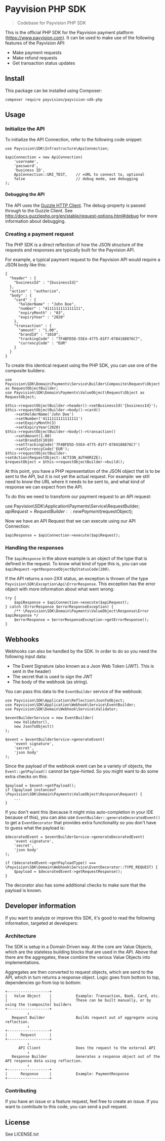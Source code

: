 # Payvision PHP SDK

> Codebase for Payvision PHP SDK

This is the official PHP SDK for the Payvision payment platform (<https://www.payvision.com>).
It can be used to make use of the following features of the Payvision API:

- Make payment requests
- Make refund requests
- Get transaction status updates

## Install

This package can be installed using Composer:

    composer require payvision/payvision-sdk-php

## Usage

### Initialize the API

To initialize the API Connection, refer to the following code snippet:

    use Payvision\SDK\Infrastructure\ApiConnection;

    $apiConnection = new ApiConnection(
        'username',
        'password',
        'business ID',
        ApiConnection::URI_TEST,    // =URL to connect to, optional
        false                       // debug mode, see debugging
    );

#### Debugging the API

The API uses the [Guzzle HTTP Client](http://docs.guzzlephp.org/en/stable/).
The debug-property is passed through to the Guzzle Client. See
<http://docs.guzzlephp.org/en/stable/request-options.html#debug> for more
information about debugging.

### Creating a payment request

The PHP SDK is a direct reflection of how the JSON structure of the requests
and responses are typically built for the Payvision API.

For example, a typical payment request to the Payvision API would require
a JSON body like this:

    {
      "header" : {
        "businessId" : "{businessId}"
      },
      "action" : "authorize",
      "body" : {
        "card" : {
          "holderName" : "John Doe",
          "number" : "4111111111111111",
          "expiryMonth" : "03",
          "expiryYear" : "2020"
        },
        "transaction" : {
          "amount" : "1.00",
          "brandId" : "1010",
          "trackingCode" : "7F4BFD5D-55E4-4775-81F7-0784188876C7",
          "currencyCode" : "EUR"
        }
      }
    }

To create this identical request using the PHP SDK, you can use one of
the composite builders:

    use Payvision\SDK\Domain\Payments\Service\Builder\Composite\Request\Object as RequestObjectBuilder;
    use Payvision\SDK\Domain\Payments\ValueObject\Request\Object as RequestObject;

    $this->requestObjectBuilder->header()->setBusinessId('{businessId}');
    $this->requestObjectBuilder->body()->card()
        ->setHolderName('John Doe')
        ->setNumber('4111111111111111')
        ->setExpiryMonth(3)
        ->setExpiryYear(2020)
    $this->requestObjectBuilder->body()->transaction()
        ->setAmount(1.00)
        ->setBrandId(1010)
        ->setTrackingCode('7F4BFD5D-55E4-4775-81F7-0784188876C7')
        ->setCurrencyCode('EUR');
    $this->requestObjectBuilder->setAction(RequestObject::ACTION_AUTHORIZE);
    $requestObject = $this->requestObjectBuilder->build();

At this point, you have a PHP representation of the JSON object that is to
be sent to the API, but it is not yet the actual request. For example: we
still need to know the URL where it needs to be sent to, and what kind of
response we can expect from the API.

To do this we need to transform our payment request to an API request:

use Payvision\SDK\Application\Payments\Service\RequestBuilder;  
 $apiRequest = RequestBuilder::newPayment($requestObject);

Now we have an API Request that we can execute using our API Connection:

    $apiResponse = $apiConnection->execute($apiRequest);

### Handling the responses

The `$apiResponse` in the above example is an object of the type that is
defined in the request. To know what kind of type this is, you can use
`$apiRequest->getResponseObjectByStatusCode(200)`.

If the API returns a non-2XX status, an exception is thrown of the type
`Payvision\SDK\Exception\Api\ErrorResponse`. This exception has the
error object with more information about what went wrong:

    try {
        $apiResponse = $apiConnection->execute($apiRequest);
    } catch (ErrorResponse $errorResponseException) {
        /** \Payvision\SDK\Domain\Payments\ValueObject\Response\Error $apiResponse */
        $errorResponse = $errorResponseException->getErrorResponse();
    }

## Webhooks

Webhooks can also be handled by the SDK. In order to do so you need the
following input data:

- The Event Signature (also known as a Json Web Token (JWT). This is sent in the header)
- The secret that is used to sign the JWT
- The body of the webhook (as string).

You can pass this data to the `EventBuilder` service of the webhook:

    use Payvision\SDK\Application\Reflection\JsonToObject;
    use Payvision\SDK\Application\Webhook\Service\EventBuilder;
    use Payvision\SDK\Domain\Webhook\Service\Validator;

    $eventBuilderService = new EventBuilder(
        new Validator(),
        new JsonToObject()
    );

    $event = $eventBuilderService->generateEvent(
        'event signature',
        'secret',
        'json body'
    );

Since the payload of the webhook event can be a variety of objects, the
`Event::getPayload()` cannot be type-hinted. So you might want to do some
extra checks on this:

    $payload = $event->getPayload();
    if ($payload instanceof \Payvision\SDK\Domain\Payments\ValueObject\Response\Request) {
        ...
    }

If you don't want this (because it might miss auto-completion in your IDE because of this), you
can also use `EventBuilder::generateDecoratedEvent()` to get a `EventDecorator`
that provides extra functionality so you don't have to guess what the
payload is:

    $decoratedEvent = $eventBuilderService->generateDecoratedEvent(
        'event signature',
        'secret',
        'json body'
    );

    if ($decoratedEvent->getPayloadType() === \Payvision\SDK\Domain\Webhook\Service\EventDecorator::TYPE_REQUEST) {
        $payload = $decoratedEvent->getRequestResponse();
    }

The decorator also has some additional checks to make sure that the payload is known.

## Developer information

If you want to analyze or improve this SDK, it's good to read the following
information, targeted at developers:

### Architecture

The SDK is setup in a Domain Driven way. At the core are Value Objects,
which are the stateless building blocks that are used in the API. Above
that there are the aggregates, these combine the various Value Objects
into implementations.

Aggregates are then converted to request objects, which are send to the
API, which in turn returns a response object. Logic goes from bottom to
top, dependencies go from top to bottom:

    +-------------------+
    |   Value Object    |           Example: Transaction, Bank, Card, etc.
    |                   |           These can be built manually, or by using the (composite) builders
    +-------------------+
              ↓
       Request Builder              Builds request out of aggregate using reflection.
              ↓
    +-------------------+
    |      Request      |
    +-------------------+
              ↓
          API Client                Does the request to the external API
              ↓
       Response Builder             Generates a response object out of the API response data using reflection.
              ↓
    +-------------------+
    |      Response     |           Example: PaymentResponse
    +-------------------+

### Contributing

If you have an issue or a feature request, feel free to create an issue.
If you want to contribute to this code, you can send a pull request.

## License

See LICENSE.txt
